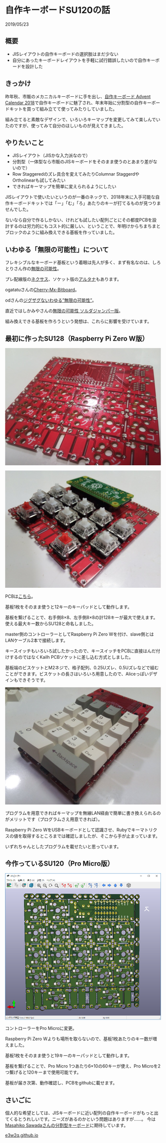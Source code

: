 # 自作キーボードSU120の話
2019/05/23

## 概要
- JISレイアウトの自作キーボードの選択肢はまだ少ない
- 自分にあったキーボードレイアウトを手軽に試行錯誤したいので自作キーボードを設計した

## きっかけ
昨年秋、市販のメカニカルキーボードに手を出し、[自作キーボード Advent Calendar 2018](https://adventar.org/calendars/2954)で自作キーボードに魅了され、年末年始に分割型の自作キーボードキットを買って組み立てて使ってみたりしていました。

組み立てると素敵なデザインで、いろいろキーマップを変更してみて楽しんでいたのですが、使ってみて自分のほしいものが見えてきました。

## やりたいこと
- JISレイアウト（JISかな入力派なので）
- 分割型（一体型なら市販のJISキーボードをそのまま使うのとあまり差がないので）
- Row Staggeredのズレ具合を変えてみたりColumnar StaggerdやOrtholinearも試してみたい
- できればキーマップを簡単に変えられるようにしたい

JISレイアウトで使いたいというのが一番のネックで、2018年末に入手可能な自作キーボードキットでは「ー」「む」「ろ」あたりのキーが打てるものが見つりませんでした。

ないなら自分で作るしかない、けれども試したい配列ごとにその都度PCBを設計するのは労力的にもコスト的に厳しい、ということで、年明けからちまちまとブロックのように組み換えできる基板を作っていました。

## いわゆる「無限の可能性」について
フレキシブルなキーボード基板という着眼は先人が多く、まず有名なのは、しろとりさん作の[無限の可能性](https://swanmatch.booth.pm/items/1073225)。

プレ配線版の[ネクサス](https://swanmatch.booth.pm/items/1279346)、ソケット版の[アルタナ](https://swanmatch.booth.pm/items/1313334)もあります。

ogatatuさんの[Cherry-Mx-Bitboard](https://github.com/ogatatsu/Cherry-Mx-Bitboard)。

odさんの[ジグザグないわゆる”無限の可能性”](https://twitter.com/od_1969/status/1111613408221118464)。

直近ではしかみやさんの[無限の可能性 ソルダジャンパー版](https://shikamiya.booth.pm/items/1383145)。

組み換えできる基板を作ろうという発想は、これらに影響を受けています。

## 最初に作ったSU128（Raspberry Pi Zero W版）
![SU128 PCB](1.jpg)

![SU128 キースイッチ配置後](2.jpg)

PCBは[こちら](https://github.com/e3w2q/su128-rpi-keyboard)。

基板1枚をそのまま使うと12キーのキーパッドとして動作します。

基板を繋げることで、右手側8×8、左手側8×8の計128キーが最大で使えます。使える最大キー数からSU128と命名しました。

master側のコントローラーとしてRaspberry Pi Zero Wを付け、slave側とはLANケーブル2本で接続します。

キースイッチもいろいろ試したかったので、キースイッチをPCBに直接はんだ付けするのではなくKailh PCBソケットに差し込む方式としました。

基板端のビスケットとM2ネジで、格子配列、0.25Uズレ、0.5Uズレなどで組むことができます。ビスケットの長さはいろいろ用意したので、Aliceっぽいデザインもできそうです。

![SU128 テンキーっぽい組み方](3.jpg)

プログラムを用意できればキーマップを無線LAN経由で簡単に書き換えられるのがメリットです（プログラムさえ用意できれば）。

Raspberry Pi Zero WをUSBキーボードとして認識させ、Rubyでキーマトリクスの値を取得するところまでは確認しましたが、そこから手が止まっています。

いずれちゃんとしたプログラムを載せたいと思っています。

## 今作っているSU120（Pro Micro版）
![SU120 PCB](5.png)

コントローラーをPro Microに変更。

Raspberry Pi Zero Wよりも場所を取らないので、基板1枚あたりのキー数が増えました。

基板1枚をそのまま使うと19キーのキーパッドとして動作します。

基板を繋げることで、Pro Micro 1つあたり6×10の60キーが使え、Pro Microを2つ繋げると120キーまで使用可能です。

基板が届き次第、動作確認し、PCBをgithubに載せます。

## さいごに
個人的な希望としては、JISキーボードに近い配列の自作キーボードがもっと出てくるとうれしいです。ニーズがあるのかという問題はありますが……。
今は[Masahiko Sawadaさんの分割型キーボード](https://twitter.com/masahiko_sawada/status/1127462651573837827
)に期待しています。


[e3w2q.github.io](../)
